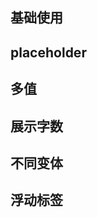 ## 基础使用

<!-- @Code:basicUsage -->

## placeholder

<!-- @Code:placeholder -->

## 多值

<!-- @Code:multiple -->

## 展示字数

<!-- @Code:showLengthInfo -->

## 不同变体

<!-- @Code:differentVariants -->

## 浮动标签

<!-- @Code:floatLabel -->